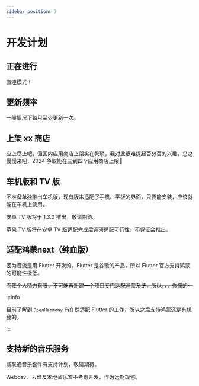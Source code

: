 ```yaml
---
sidebar_position: 7
---
```


# 开发计划

## 正在进行

直连模式！

## 更新频率

一般情况下每月至少更新一次。

## 上架 xx 商店

应上尽上吧，但国内应用商店上架实在繁琐，我对此很难提起百分百的兴趣，总之慢慢来吧，2024 争取能在三到四个应用商店上架👊

## 车机版和 TV 版

不准备单独推出车机版，现有版本适配了手机、平板的界面，只要能安装，应该就能在车机上使用。

安卓 TV 版将于 1.3.0 推出，敬请期待。

苹果 TV 版将在安卓 TV 版适配完成后调研适配可行性，不保证会推出。

## 适配鸿蒙next（纯血版）

因为音流是用 Flutter 开发的，Flutter 是谷歌的产品，所以 Flutter 官方支持鸿蒙的可能性极低。

~~而我个人精力有限，不可能再新建一个项目专门适配鸿蒙系统，所以，，，你懂的～~~

:::info

目前了解到 `OpenHarmony` 有在做适配 Flutter 的工作，所以之后支持鸿蒙还是有机会的。

:::

## 支持新的音乐服务

威联通音乐套件有支持计划，敬请期待。

Webdav、云盘及本地音乐暂不考虑开发，作为远期规划。